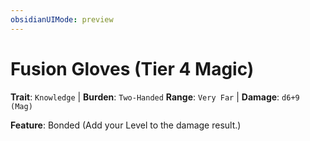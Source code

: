 ```yaml
---
obsidianUIMode: preview
---
```

# Fusion Gloves (Tier 4 Magic)

**Trait**: `Knowledge` | **Burden**: `Two-Handed`
**Range**: `Very Far` | **Damage**: `d6+9 (Mag)`

**Feature**: Bonded (Add your Level to the damage result.)
